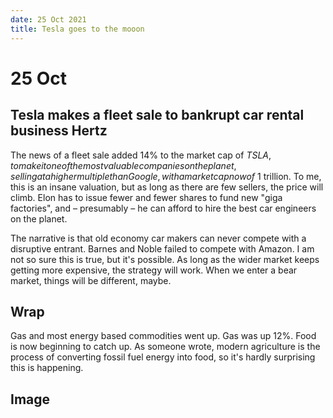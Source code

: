 ```yaml
---
date: 25 Oct 2021
title: Tesla goes to the mooon
---
```


# 25 Oct

## Tesla makes a fleet sale to bankrupt car rental business Hertz

The news of a fleet sale added 14% to the market cap of $TSLA, to make it one of the most valuable companies on the planet, selling at a higher multiple than Google, with a market cap now of ~$1 trillion.
To me, this is an insane valuation, but as long as there are few sellers, the price will climb. 
Elon has to issue fewer and fewer shares to fund new "giga factories", and – presumably – he can afford to hire the best car engineers on the planet.

The narrative is that old economy car makers can never compete with a disruptive entrant. Barnes and Noble failed to compete with Amazon. 
I am not so sure this is true, but it's possible. 
As long as the wider market keeps getting more expensive, the strategy will work. When we enter a bear market, things will be different, maybe.

## Wrap
Gas and most energy based commodities went up.
Gas was up 12%. 
Food is now beginning to catch up. 
As someone wrote, modern agriculture is the process of converting fossil fuel energy into food, so it's hardly surprising this is happening.

## Image





